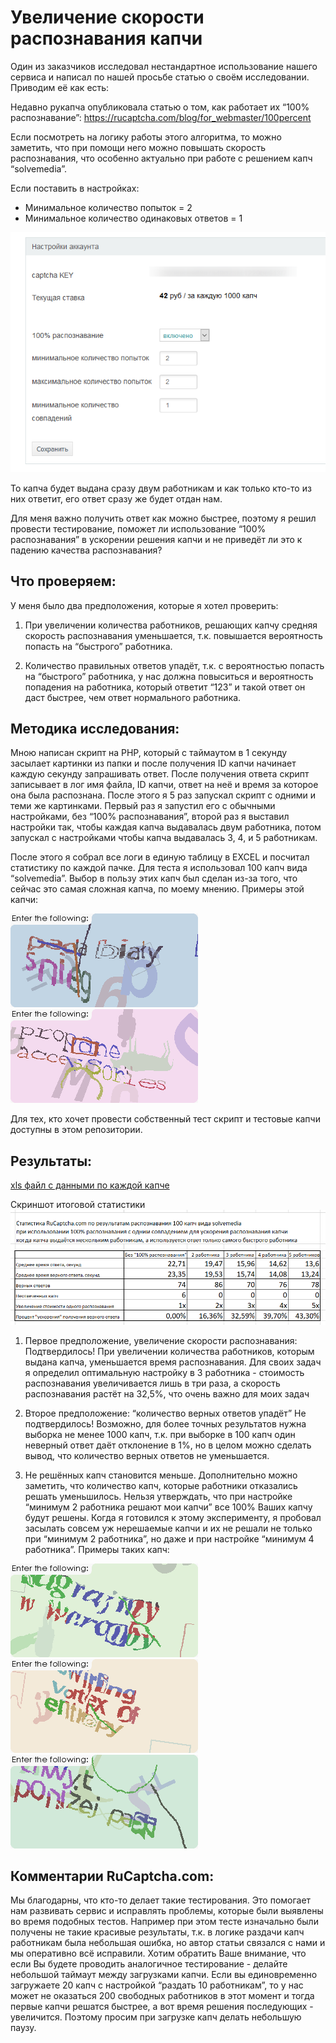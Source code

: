 # Увеличение скорости распознавания капчи

Один из заказчиков исследовал нестандартное использование нашего сервиса  и написал по нашей просьбе статью о своём исследовании. Приводим её как есть:

Недавно рукапча опубликовала статью о том, как работает их “100% распознавание”: https://rucaptcha.com/blog/for_webmaster/100percent

Если посмотреть на логику работы этого алгоритма, то можно заметить, что при помощи него можно повышать скорость распознавания, что особенно актуально при работе с решением капч “solvemedia”.


Если поставить в настройках:

* Минимальное количество попыток = 2
* Минимальное количество одинаковых ответов = 1

![Настройки](settings.png)

То капча будет выдана сразу двум работникам и как только кто-то из них ответит, его ответ сразу же будет отдан нам.

Для меня важно получить ответ как можно быстрее, поэтому я решил провести тестирование, поможет ли использование “100% распознавания” в ускорении решения капчи и не приведёт ли это к падению качества распознавания?


## Что проверяем:
У меня было два предположения, которые я хотел проверить:

1. При увеличении количества работников, решающих капчу средняя скорость распознавания уменьшается, т.к. повышается вероятность попасть на “быстрого” работника.

2. Количество правильных ответов упадёт, т.к. с вероятностью попасть на “быстрого” работника, у нас должна повыситься и вероятность попадения на работника, который ответит “123” и такой ответ он даст быстрее, чем ответ нормального работника.


## Методика исследования:
Мною написан скрипт на PHP, который с таймаутом в 1 секунду засылает картинки из папки и после получения ID капчи начинает каждую секунду запрашивать ответ. После получения ответа скрипт записывает в лог  имя файла, ID капчи, ответ на неё и время за которое она была распознана.
После этого я 5 раз запускал скрипт с одними и теми же картинками. Первый раз я запустил его с обычными настройками, без “100% распознавания”, второй раз я выставил настройки так, чтобы каждая капча выдавалась двум работника, потом запускал  с настройками чтобы капча выдавалась  3, 4, и 5 работникам.

После этого я собрал все логи в единую таблицу в EXCEL и  посчитал статистику по каждой пачке. 
Для теста я использовал 100 капч вида “solvemedia”. Выбор в пользу этих капч был сделан из-за того, что сейчас это самая сложная капча, по моему мнению. Примеры этой капчи:

![Пример капчи](captcha1.gif)
![Пример капчи](captcha2.gif)

Для тех, кто хочет провести собственный тест скрипт и тестовые капчи доступны в этом репозитории.

## Результаты:
[xls файл с данными по каждой капче](rucaptcha100percent.xlsx)

Скриншот итоговой статистики
![Статистика](stats.png)


1. Первое предположение, увеличение скорости распознавания:
Подтвердилось!
При увеличении количества работников, которым выдана капча, уменьшается время распознавания. Для своих задач я определил оптимальную настройку в 3 работника - стоимость распознавания увеличивается лишь в три раза, а скорость распознавания растёт на 32,5%, что очень важно для моих задач

2. Второе предположение: “количество верных ответов упадёт”
Не подтвердилось!
Возможно, для более точных результатов нужна выборка не менее 1000 капч, т.к. при выборке в 100 капч один неверный ответ даёт отклонение в 1%, но в целом  можно сделать вывод, что количество верных ответов не уменьшается.

3. Не решённых капч становится меньше.
Дополнительно можно заметить, что количество капч, которые работники отказались решать уменьшилось. Нельзя утверждать, что при настройке “минимум 2 работника решают мои капчи” все 100% Ваших капчу будут решены. Когда я готовился к этому эксперименту, я пробовал засылать совсем уж нерешаемые капчи и их не решали не только при “минимум 2 работника”, но даже и при настройке “минимум 4 работника”. Примеры таких капч:

![Пример капчи](captcha3.gif)
![Пример капчи](captcha4.gif)
![Пример капчи](captcha5.gif)

## Комментарии RuCaptcha.com: 
Мы благодарны, что кто-то делает такие тестирования. Это помогает нам развивать сервис и исправлять проблемы, которые были выявлены во время подобных тестов. Например при этом тесте изначально были получены не такие красивые результаты, т.к. в логике раздачи капч работникам была небольшая ошибка, но автор статьи связался с нами и мы оперативно всё исправили.
Хотим обратить Ваше внимание, что если Вы будете проводить аналогичное тестирование - делайте небольшой таймаут между загрузками капчи. Если вы единовременно загружаете 20 капч с  настройкой “раздать 10 работникам”, то у нас может не оказаться 200 свободных работников в этот момент и тогда первые капчи решатся быстрее, а вот время решения последующих - увеличится. Поэтому просим при загрузке капч делать небольшую паузу.

